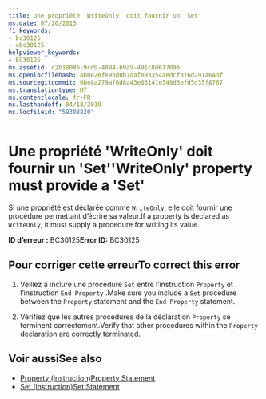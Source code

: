 ```yaml
---
title: Une propriété 'WriteOnly' doit fournir un 'Set'
ms.date: 07/20/2015
f1_keywords:
- bc30125
- vbc30125
helpviewer_keywords:
- BC30125
ms.assetid: c2b18086-9cd9-4094-b9a9-491c8d617096
ms.openlocfilehash: ab0826fe93d0b7daf803354aedcf376d291a643f
ms.sourcegitcommit: 0be8a279af6d8a43e03141e349d3efd5d35f8767
ms.translationtype: HT
ms.contentlocale: fr-FR
ms.lasthandoff: 04/18/2019
ms.locfileid: "59308820"
---
```

# <a name="writeonly-property-must-provide-a-set"></a><span data-ttu-id="2a4cb-102">Une propriété 'WriteOnly' doit fournir un 'Set'</span><span class="sxs-lookup"><span data-stu-id="2a4cb-102">'WriteOnly' property must provide a 'Set'</span></span>
<span data-ttu-id="2a4cb-103">Si une propriété est déclarée comme `WriteOnly`, elle doit fournir une procédure permettant d’écrire sa valeur.</span><span class="sxs-lookup"><span data-stu-id="2a4cb-103">If a property is declared as `WriteOnly`, it must supply a procedure for writing its value.</span></span>  
  
 <span data-ttu-id="2a4cb-104">**ID d’erreur :** BC30125</span><span class="sxs-lookup"><span data-stu-id="2a4cb-104">**Error ID:** BC30125</span></span>  
  
## <a name="to-correct-this-error"></a><span data-ttu-id="2a4cb-105">Pour corriger cette erreur</span><span class="sxs-lookup"><span data-stu-id="2a4cb-105">To correct this error</span></span>  
  
1. <span data-ttu-id="2a4cb-106">Veillez à inclure une procédure `Set` entre l’instruction `Property` et l’instruction `End Property` .</span><span class="sxs-lookup"><span data-stu-id="2a4cb-106">Make sure you include a `Set` procedure between the `Property` statement and the `End Property` statement.</span></span>  
  
2. <span data-ttu-id="2a4cb-107">Vérifiez que les autres procédures de la déclaration `Property` se terminent correctement.</span><span class="sxs-lookup"><span data-stu-id="2a4cb-107">Verify that other procedures within the `Property` declaration are correctly terminated.</span></span>  
  
## <a name="see-also"></a><span data-ttu-id="2a4cb-108">Voir aussi</span><span class="sxs-lookup"><span data-stu-id="2a4cb-108">See also</span></span>

- [<span data-ttu-id="2a4cb-109">Property (instruction)</span><span class="sxs-lookup"><span data-stu-id="2a4cb-109">Property Statement</span></span>](../../visual-basic/language-reference/statements/property-statement.md)
- [<span data-ttu-id="2a4cb-110">Set (instruction)</span><span class="sxs-lookup"><span data-stu-id="2a4cb-110">Set Statement</span></span>](../../visual-basic/language-reference/statements/set-statement.md)

